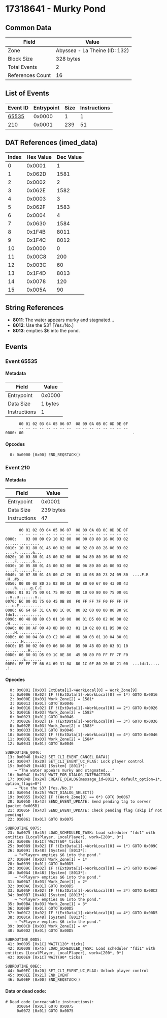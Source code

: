 # 17318641 - Murky Pond

## Common Data

| Field            | Value                         |
|------------------|-------------------------------|
| Zone             | Abyssea - La Theine (ID: 132) |
| Block Size       | 328 bytes                     |
| Total Events     | 2                             |
| References Count | 16                            |

## List of Events

| Event ID              | Entrypoint   |   Size |   Instructions |
|-----------------------|--------------|--------|----------------|
| [65535](#event-65535) | 0x0000       |      1 |              1 |
| [210](#event-210)     | 0x0001       |    239 |             51 |

## DAT References (imed_data)

|   Index | Hex Value   |   Dec Value |
|---------|-------------|-------------|
|       0 | 0x0001      |           1 |
|       1 | 0x062D      |        1581 |
|       2 | 0x0002      |           2 |
|       3 | 0x062E      |        1582 |
|       4 | 0x0003      |           3 |
|       5 | 0x062F      |        1583 |
|       6 | 0x0004      |           4 |
|       7 | 0x0630      |        1584 |
|       8 | 0x1F4B      |        8011 |
|       9 | 0x1F4C      |        8012 |
|      10 | 0x0000      |           0 |
|      11 | 0x00C8      |         200 |
|      12 | 0x003C      |          60 |
|      13 | 0x1F4D      |        8013 |
|      14 | 0x0078      |         120 |
|      15 | 0x005A      |          90 |

## String References

- **8011**: The water appears murky and stagnated...
- **8012**: Use the $3? [Yes./No.]
- **8013**: <Player> empties $6 into the pond.

## Events

### Event 65535

#### Metadata

| Field        | Value   |
|--------------|---------|
| Entrypoint   | 0x0000  |
| Data Size    | 1 bytes |
| Instructions | 1       |

```
      00 01 02 03 04 05 06 07  08 09 0A 0B 0C 0D 0E 0F
      -- -- -- -- -- -- -- --  -- -- -- -- -- -- -- --
0000: 00                                                .               
```

#### Opcodes

```
  0: 0x0000 [0x00] END_REQSTACK()
```

### Event 210

#### Metadata

| Field        | Value     |
|--------------|-----------|
| Entrypoint   | 0x0001    |
| Data Size    | 239 bytes |
| Instructions | 47        |

```
      00 01 02 03 04 05 06 07  08 09 0A 0B 0C 0D 0E 0F
      -- -- -- -- -- -- -- --  -- -- -- -- -- -- -- --
0000:    03 00 00 09 10 02 00  00 00 80 80 16 00 03 02   ...............
0010: 10 01 80 01 46 00 02 00  00 02 80 80 26 00 03 02  ....F.......&...
0020: 10 03 80 01 46 00 02 00  00 04 80 80 36 00 03 02  ....F.......6...
0030: 10 05 80 01 46 00 02 00  00 06 80 80 46 00 03 02  ....F.......F...
0040: 10 07 80 01 46 00 42 20  01 48 08 80 23 24 09 80  ....F.B .H..#$..
0050: 00 80 0A 80 25 02 00 10  0A 80 00 67 00 43 00 43  ....%......g.C.C
0060: 01 01 75 00 01 75 00 02  00 10 00 80 00 75 00 01  ..u..u.......u..
0070: EC 00 01 75 00 45 0B 80  F0 FF FF 7F F0 FF FF 7F  ...u.E..........
0080: 66 64 6F 31 0A 80 1C 0C  80 02 00 00 00 80 80 9C  fdo1............
0090: 00 48 0D 80 03 01 10 00  80 01 D5 00 02 00 00 02  .H..............
00A0: 80 80 AF 00 48 0D 80 03  01 10 02 80 01 D5 00 02  ....H...........
00B0: 00 00 04 80 80 C2 00 48  0D 80 03 01 10 04 80 01  .......H........
00C0: D5 00 02 00 00 06 80 80  D5 00 48 0D 80 03 01 10  ..........H.....
00D0: 06 80 01 D5 00 1C 0E 80  45 0B 80 F0 FF FF 7F F0  ........E.......
00E0: FF FF 7F 66 64 69 31 0A  80 1C 0F 80 20 00 21 00  ...fdi1..... .!.
```

#### Opcodes

```
  0: 0x0001 [0x03] ExtData[1]->WorkLocal[0] = Work_Zone[9]
  1: 0x0006 [0x02] IF !(ExtData[1]->WorkLocal[0] == 1*) GOTO 0x0016
  2: 0x000E [0x03] Work_Zone[2] = 1581*
  3: 0x0013 [0x01] GOTO 0x0046
  4: 0x0016 [0x02] IF !(ExtData[1]->WorkLocal[0] == 2*) GOTO 0x0026
  5: 0x001E [0x03] Work_Zone[2] = 1582*
  6: 0x0023 [0x01] GOTO 0x0046
  7: 0x0026 [0x02] IF !(ExtData[1]->WorkLocal[0] == 3*) GOTO 0x0036
  8: 0x002E [0x03] Work_Zone[2] = 1583*
  9: 0x0033 [0x01] GOTO 0x0046
 10: 0x0036 [0x02] IF !(ExtData[1]->WorkLocal[0] == 4*) GOTO 0x0046
 11: 0x003E [0x03] Work_Zone[2] = 1584*
 12: 0x0043 [0x01] GOTO 0x0046

SUBROUTINE_0046:
 13: 0x0046 [0x42] SET_CLI_EVENT_CANCEL_DATA()
 14: 0x0047 [0x20] SET_CLI_EVENT_UC_FLAG: Lock player control
 15: 0x0049 [0x48] [System] [8011*]:
    → "The water appears murky and stagnated..."
 16: 0x004C [0x23] WAIT_FOR_DIALOG_INTERACTION
 17: 0x004D [0x24] CREATE_DIALOG(message_id=8012*, default_option=1*, option_flags=0*)
    → "Use the $3? [Yes./No.]"
 18: 0x0054 [0x25] WAIT_DIALOG_SELECT()
 19: 0x0055 [0x02] IF !(Work_Zone[0] == 0*) GOTO 0x0067
 20: 0x005D [0x43] SEND_EVENT_UPDATE: Send pending tag to server (packet 0x005B)
 21: 0x005F [0x43] SEND_EVENT_UPDATE: Check pending flag (skip if not pending)
 22: 0x0061 [0x01] GOTO 0x0075

SUBROUTINE_0075:
 23: 0x0075 [0x45] LOAD_SCHEDULED_TASK: Load scheduler "fdo1" with entities [LocalPlayer, LocalPlayer], work=[200*, 0*]
 24: 0x0086 [0x1C] WAIT(60* ticks)
 25: 0x0089 [0x02] IF !(ExtData[1]->WorkLocal[0] == 1*) GOTO 0x009C
 26: 0x0091 [0x48] [System] [8013*]:
    → "<Player> empties $6 into the pond."
 27: 0x0094 [0x03] Work_Zone[1] = 1*
 28: 0x0099 [0x01] GOTO 0x00D5
 29: 0x009C [0x02] IF !(ExtData[1]->WorkLocal[0] == 2*) GOTO 0x00AF
 30: 0x00A4 [0x48] [System] [8013*]:
    → "<Player> empties $6 into the pond."
 31: 0x00A7 [0x03] Work_Zone[1] = 2*
 32: 0x00AC [0x01] GOTO 0x00D5
 33: 0x00AF [0x02] IF !(ExtData[1]->WorkLocal[0] == 3*) GOTO 0x00C2
 34: 0x00B7 [0x48] [System] [8013*]:
    → "<Player> empties $6 into the pond."
 35: 0x00BA [0x03] Work_Zone[1] = 3*
 36: 0x00BF [0x01] GOTO 0x00D5
 37: 0x00C2 [0x02] IF !(ExtData[1]->WorkLocal[0] == 4*) GOTO 0x00D5
 38: 0x00CA [0x48] [System] [8013*]:
    → "<Player> empties $6 into the pond."
 39: 0x00CD [0x03] Work_Zone[1] = 4*
 40: 0x00D2 [0x01] GOTO 0x00D5

SUBROUTINE_00D5:
 41: 0x00D5 [0x1C] WAIT(120* ticks)
 42: 0x00D8 [0x45] LOAD_SCHEDULED_TASK: Load scheduler "fdi1" with entities [LocalPlayer, LocalPlayer], work=[200*, 0*]
 43: 0x00E9 [0x1C] WAIT(90* ticks)

SUBROUTINE_00EC:
 44: 0x00EC [0x20] SET_CLI_EVENT_UC_FLAG: Unlock player control
 45: 0x00EE [0x21] END_EVENT
 46: 0x00EF [0x00] END_REQSTACK()
```

#### Data or dead code:

```
# Dead code (unreachable instructions):
     0x0064 [0x01] GOTO 0x0075
     0x0072 [0x01] GOTO 0x0075
```
